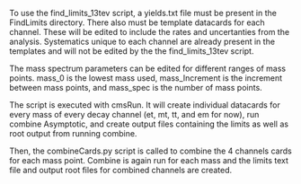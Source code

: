 To use the find_limits_13tev script, a yields.txt file must be present in the FindLimits directory. There also must be template datacards for each channel. These will be edited to include the rates and uncertanties from the analysis. Systematics unique to each channel are already present in the templates and will not be edited by the the find_limits_13tev script. 

The mass spectrum parameters can be edited for different ranges of mass points. mass_0 is the lowest mass used, mass_Increment is the increment between mass points, and mass_spec is the number of mass points. 

The script is executed with cmsRun. It will create individual datacards for every mass of every decay channel (et, mt, tt, and em for now), run combine Asymptotic, and create output files containing the limits as well as root output from running combine. 

Then, the combineCards.py script is called to combine the 4 channels cards for each mass point. Combine is again run for each mass and the limits text file and output root files for combined channels are created.    